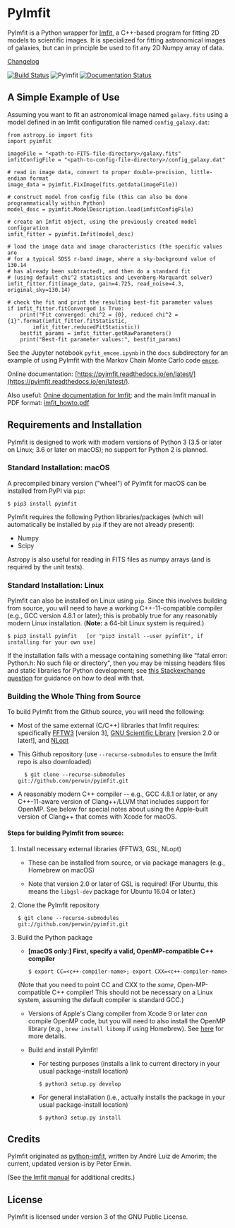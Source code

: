# PyImfit

PyImfit is a Python wrapper for [Imfit](https://github.com/perwin/imfit), a C++-based program for fitting
2D models to scientific images. It is specialized for fitting astronomical images of galaxies, but can in 
principle be used to fit any 2D Numpy array of data. 

[Changelog](./CHANGELOG.md)

[![Build Status](https://travis-ci.org/perwin/pyimfit.svg?branch=master)](https://travis-ci.org/perwin/pyimfit)
![PyImfit](https://github.com/perwin/pyimfit/workflows/PyImfit/badge.svg)
[![Documentation Status](https://readthedocs.org/projects/pyimfit/badge/?version=latest)](http://pyimfit.readthedocs.io/en/latest/?badge=latest)

## A Simple Example of Use

Assuming you want to fit an astronomical image named `galaxy.fits` using a model defined
in an Imfit configuration file named `config_galaxy.dat`:

    from astropy.io import fits
    import pyimfit
    
    imageFile = "<path-to-FITS-file-directory>/galaxy.fits"
    imfitConfigFile = "<path-to-config-file-directory>/config_galaxy.dat"

    # read in image data, convert to proper double-precision, little-endian format
    image_data = pyimfit.FixImage(fits.getdata(imageFile))

    # construct model from config file (this can also be done programmatically within Python)
    model_desc = pyimfit.ModelDescription.load(imfitConfigFile)

    # create an Imfit object, using the previously created model configuration
    imfit_fitter = pyimfit.Imfit(model_desc)

    # load the image data and image characteristics (the specific values are
    # for a typical SDSS r-band image, where a sky-background value of 130.14
    # has already been subtracted), and then do a standard fit
    # (using default chi^2 statistics and Levenberg-Marquardt solver)
    imfit_fitter.fit(image_data, gain=4.725, read_noise=4.3, original_sky=130.14)
    
    # check the fit and print the resulting best-fit parameter values
    if imfit_fitter.fitConverged is True:
        print("Fit converged: chi^2 = {0}, reduced chi^2 = {1}".format(imfit_fitter.fitStatistic,
            imfit_fitter.reducedFitStatistic))
        bestfit_params = imfit_fitter.getRawParameters()
        print("Best-fit parameter values:", bestfit_params)


See the Jupyter notebook `pyfit_emcee.ipynb` in the `docs` subdirectory for
an example of using PyImfit with the Markov Chain Monte Carlo code [`emcee`](http://dfm.io/emcee/current/).

Online documentation: [https://pyimfit.readthedocs.io/en/latest/](https://pyimfit.readthedocs.io/en/latest/).

Also useful: [Onine documentation for Imfit](https://imfit.readthedocs.io); and the main Imfit manual in PDF format:
[imfit_howto.pdf](http://www.mpe.mpg.de/~erwin/resources/imfit/imfit_howto.pdf)


## Requirements and Installation

PyImfit is designed to work with modern versions of Python 3 (3.5 or later on Linux; 3.6 or 
later on macOS); no support for Python 2 is planned.

### Standard Installation: macOS

A precompiled binary version ("wheel") of PyImfit for macOS can be installed from PyPI via `pip`:

    $ pip3 install pyimfit

PyImfit requires the following Python libraries/packages (which will automatically be installed
by `pip` if they are not already present):

* Numpy
* Scipy

Astropy is also useful for reading in FITS files as numpy arrays (and is required by the
unit tests).


### Standard Installation: Linux

PyImfit can also be installed on Linux using `pip`. Since this involves building from source,
you will need to have a working C++-11-compatible compiler (e.g., GCC version 4.8.1 or later);
this is probably true for any reasonably modern Linux installation. (**Note:** a 64-bit Linux
system is required.)

    $ pip3 install pyimfit   [or "pip3 install --user pyimfit", if installing for your own use]

If the installation fails with a message containing something like "fatal error: Python.h: 
No such file or directory", then you may be missing headers files and static libraries for
Python development; see [this Stackexchange question](https://stackoverflow.com/questions/21530577/fatal-error-python-h-no-such-file-or-directory)
for guidance on how to deal with that.


### Building the Whole Thing from Source

To build PyImfit from the Github source, you will need the following:

   * Most of the same external (C/C++) libraries that Imfit requires: specifically 
   [FFTW3](https://www.fftw.org) [version 3], [GNU Scientific Library](https://www.gnu.org/software/gsl/) [version 2.0
   or later!], and [NLopt](https://nlopt.readthedocs.io/en/latest/)
   
   * This Github repository (use `--recurse-submodules` to ensure the Imfit repo is also downloaded)
           
           $ git clone --recurse-submodules git://github.com/perwin/pyimfit.git

   * A reasonably modern C++ compiler -- e.g., GCC 4.8.1 or later, or any C++-11-aware version of 
   Clang++/LLVM that includes support for OpenMP. See below for special notes about using
   the Apple-built version of Clang++ that comes with Xcode for macOS.


#### Steps for building PyImfit from source:

1. Install necessary external libraries (FFTW3, GSL, NLopt)

    * These can be installed from source, or via package managers (e.g., Homebrew on macOS)
        
    * Note that version 2.0 or later of GSL is required! (For Ubuntu, this means
    the `libgsl-dev` package for Ubuntu 16.04 or later.)

2. Clone the PyImfit repository

       $ git clone --recurse-submodules git://github.com/perwin/pyimfit.git

3. Build the Python package

   * **[macOS only:] First, specify a valid, OpenMP-compatible C++ compiler**
   
         $ export CC=<c++-compiler-name>; export CXX=<c++-compiler-name>
        
    (Note that you need to point CC and CXX to the *same*, Open-MP-compatible C++ compiler!
    This should not be necessary on a Linux system, assuming the default compiler is standard GCC.)
    
      * Versions of Apple's Clang compiler from Xcode 9 or later *can* compile OpenMP code, but you
      will need to also install the OpenMP library (e.g., `brew install libomp` if using Homebrew).
      See [here](https://iscinumpy.gitlab.io/post/omp-on-high-sierra/) for more details.
   
   * Build and install PyImfit!
   
      * For testing purposes (installs a link to current directory in your usual package-install location)

            $ python3 setup.py develop

      * For general installation (i.e., actually installs the package in your usual package-install location)

            $ python3 setup.py install


## Credits

PyImfit originated as [python-imfit](https://github.com/streeto/python-imfit), written by André Luiz de Amorim; 
the current, updated version is by Peter Erwin.

(See [the Imfit manual](http://www.mpe.mpg.de/~erwin/resources/imfit/imfit_howto.pdf) for additional credits.)


## License

PyImfit is licensed under version 3 of the GNU Public License.

